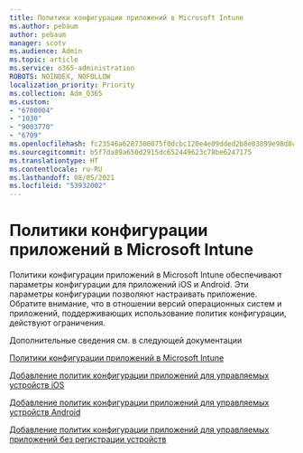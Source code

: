 ```yaml
---
title: Политики конфигурации приложений в Microsoft Intune
ms.author: pebaum
author: pebaum
manager: scotv
ms.audience: Admin
ms.topic: article
ms.service: o365-administration
ROBOTS: NOINDEX, NOFOLLOW
localization_priority: Priority
ms.collection: Adm_O365
ms.custom:
- "6700004"
- "1030"
- "9003770"
- "6709"
ms.openlocfilehash: fc23546a6287300075f0dcbc120e4e09dded2b8e03899e98d8c27ff6c94b737e
ms.sourcegitcommit: b5f7da89a650d2915dc652449623c78be6247175
ms.translationtype: HT
ms.contentlocale: ru-RU
ms.lasthandoff: 08/05/2021
ms.locfileid: "53932002"
---
```

# <a name="app-configuration-policies-for-microsoft-intune"></a>Политики конфигурации приложений в Microsoft Intune

Политики конфигурации приложений в Microsoft Intune обеспечивают параметры конфигурации для приложений iOS и Android. Эти параметры конфигурации позволяют настраивать приложение. Обратите внимание, что в отношении версий операционных систем и приложений, поддерживающих использование политик конфигурации, действуют ограничения.

Дополнительные сведения см. в следующей документации

[Политики конфигурации приложений в Microsoft Intune](https://docs.microsoft.com/intune/app-configuration-policies-overview)  

[Добавление политик конфигурации приложений для управляемых устройств iOS](https://docs.microsoft.com/intune/app-configuration-policies-use-ios)  

[Добавление политик конфигурации приложений для управляемых устройств Android](https://docs.microsoft.com/intune/app-configuration-policies-use-android)

[Добавление политик конфигурации приложений для управляемых приложений без регистрации устройств](https://docs.microsoft.com/intune/app-configuration-policies-managed-app)
